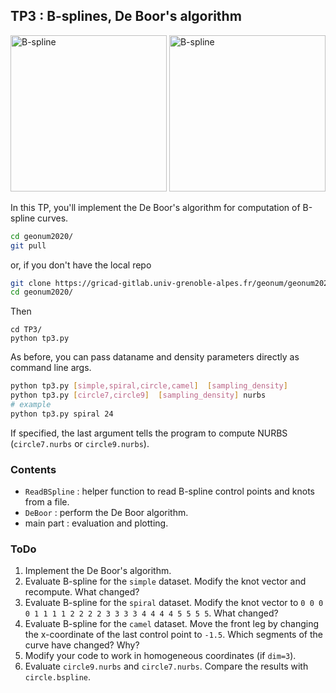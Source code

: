 ## TP3 : B-splines, De Boor's algorithm

<img alt="B-spline" width="250" src="https://tiborstanko.sk/assets/geo-num-2016/spiral_B.png">
<img alt="B-spline" width="250" src="https://tiborstanko.sk/assets/geo-num-2016/spiral_B_2.png">

In this TP, you'll implement the De Boor's algorithm for computation of B-spline curves.

```bash
cd geonum2020/
git pull
```
or, if you don't have the local repo
```bash
git clone https://gricad-gitlab.univ-grenoble-alpes.fr/geonum/geonum2020.git
cd geonum2020/
```
Then
```
cd TP3/
python tp3.py
```

As before, you can pass dataname and density parameters directly as command line args.
```bash
python tp3.py [simple,spiral,circle,camel]  [sampling_density]
python tp3.py [circle7,circle9]  [sampling_density] nurbs
# example
python tp3.py spiral 24
```
If specified, the last argument tells the program to compute NURBS (`circle7.nurbs` or `circle9.nurbs`).

### Contents
* `ReadBSpline` : helper function to read B-spline control points and knots from a file.
* `DeBoor` : perform the De Boor algorithm.
* main part : evaluation and plotting.

### ToDo
1. Implement the De Boor's algorithm.
1. Evaluate B-spline for the `simple` dataset. Modify the knot vector and recompute. What changed?
1. Evaluate B-spline for the `spiral` dataset. Modify the knot vector to `0 0 0 0 1 1 1 1 2 2 2 2 3 3 3 3 4 4 4 4 5 5 5 5`. What changed?
1. Evaluate B-spline for the `camel` dataset. Move the front leg by changing the x-coordinate of the last control point to `-1.5`. Which segments of the curve have changed? Why?
1. Modify your code to work in homogeneous coordinates (if `dim=3`).
1. Evaluate `circle9.nurbs` and `circle7.nurbs`. Compare the results with `circle.bspline`.

